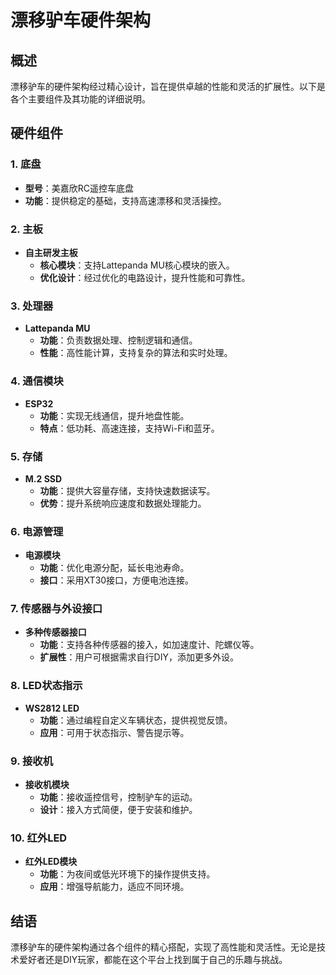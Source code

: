 # 漂移驴车硬件架构

## 概述

漂移驴车的硬件架构经过精心设计，旨在提供卓越的性能和灵活的扩展性。以下是各个主要组件及其功能的详细说明。

## 硬件组件

### 1. 底盘

- **型号**：美嘉欣RC遥控车底盘
- **功能**：提供稳定的基础，支持高速漂移和灵活操控。

### 2. 主板

- **自主研发主板**
  - **核心模块**：支持Lattepanda MU核心模块的嵌入。
  - **优化设计**：经过优化的电路设计，提升性能和可靠性。

### 3. 处理器

- **Lattepanda MU**
  - **功能**：负责数据处理、控制逻辑和通信。
  - **性能**：高性能计算，支持复杂的算法和实时处理。

### 4. 通信模块

- **ESP32**
  - **功能**：实现无线通信，提升地盘性能。
  - **特点**：低功耗、高速连接，支持Wi-Fi和蓝牙。

### 5. 存储

- **M.2 SSD**
  - **功能**：提供大容量存储，支持快速数据读写。
  - **优势**：提升系统响应速度和数据处理能力。

### 6. 电源管理

- **电源模块**
  - **功能**：优化电源分配，延长电池寿命。
  - **接口**：采用XT30接口，方便电池连接。

### 7. 传感器与外设接口

- **多种传感器接口**
  - **功能**：支持各种传感器的接入，如加速度计、陀螺仪等。
  - **扩展性**：用户可根据需求自行DIY，添加更多外设。

### 8. LED状态指示

- **WS2812 LED**
  - **功能**：通过编程自定义车辆状态，提供视觉反馈。
  - **应用**：可用于状态指示、警告提示等。

### 9. 接收机

- **接收机模块**
  - **功能**：接收遥控信号，控制驴车的运动。
  - **设计**：接入方式简便，便于安装和维护。

### 10. 红外LED

- **红外LED模块**
  - **功能**：为夜间或低光环境下的操作提供支持。
  - **应用**：增强导航能力，适应不同环境。

## 结语

漂移驴车的硬件架构通过各个组件的精心搭配，实现了高性能和灵活性。无论是技术爱好者还是DIY玩家，都能在这个平台上找到属于自己的乐趣与挑战。
